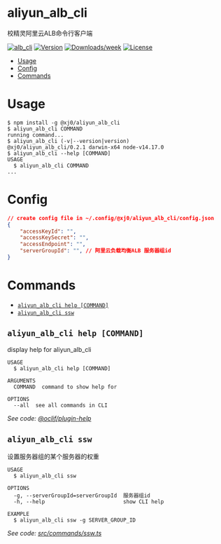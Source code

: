 aliyun_alb_cli
===========

校精灵阿里云ALB命令行客户端

[![alb_cli](https://img.shields.io/badge/cli-oclif-brightgreen.svg)](https://www.npmjs.com/package/@xj0/alb_cli)
[![Version](https://img.shields.io/npm/v/@xj0/aliyun_alb_cli)](https://npmjs.com/package/@xj0/aliyun_alb_cli)
[![Downloads/week](https://img.shields.io/npm/dt/@xj0/aliyun_alb_cli)](https://npmjs.org/package/@xj0/aliyun_alb_cli)
[![License](https://img.shields.io/npm/l/@xj0/aliyun_alb_cli)](https://github.com/xiaojing0/aliyun_alb_cli/blob/master/package.json)

<!-- toc -->
* [Usage](#usage)
* [Config](#config)
* [Commands](#commands)
<!-- tocstop -->
# Usage
<!-- usage -->
```sh-session
$ npm install -g @xj0/aliyun_alb_cli
$ aliyun_alb_cli COMMAND
running command...
$ aliyun_alb_cli (-v|--version|version)
@xj0/aliyun_alb_cli/0.2.1 darwin-x64 node-v14.17.0
$ aliyun_alb_cli --help [COMMAND]
USAGE
  $ aliyun_alb_cli COMMAND
...
```
<!-- usagestop -->

<!-- config -->
# Config
``` json
// create config file in ~/.config/@xj0/aliyun_alb_cli/config.json
{
    "accessKeyId": "",
    "accessKeySecret": "",
    "accessEndpoint": "",
    "serverGroupId": "", // 阿里云负载均衡ALB 服务器组id
}
```
<!-- configstop -->

# Commands
<!-- commands -->
* [`aliyun_alb_cli help [COMMAND]`](#aliyun_alb_cli-help-command)
* [`aliyun_alb_cli ssw`](#aliyun_alb_cli-ssw)

## `aliyun_alb_cli help [COMMAND]`

display help for aliyun_alb_cli

```
USAGE
  $ aliyun_alb_cli help [COMMAND]

ARGUMENTS
  COMMAND  command to show help for

OPTIONS
  --all  see all commands in CLI
```

_See code: [@oclif/plugin-help](https://github.com/oclif/plugin-help/blob/v3.2.2/src/commands/help.ts)_

## `aliyun_alb_cli ssw`

设置服务器组的某个服务器的权重

```
USAGE
  $ aliyun_alb_cli ssw

OPTIONS
  -g, --serverGroupId=serverGroupId  服务器组id
  -h, --help                         show CLI help

EXAMPLE
  $ aliyun_alb_cli ssw -g SERVER_GROUP_ID
```

_See code: [src/commands/ssw.ts](https://github.com/xiaojing0/aliyun_alb_cli/blob/v0.2.1/src/commands/ssw.ts)_
<!-- commandsstop -->
